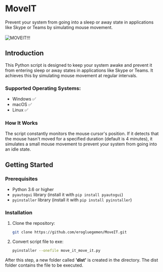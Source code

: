 # MoveIT

Prevent your system from going into a sleep or away state in applications like Skype or Teams by simulating mouse movement.
<br><br>
![MOVEIT!!!](https://github.com/erogluegemen/MoveIT/assets/30879498/2e6736b9-7bd8-4bb7-b6c3-72c42e038de6)


## Introduction

This Python script is designed to keep your system awake and prevent it from entering sleep or away states in applications like Skype or Teams. It achieves this by simulating mouse movement at regular intervals.

### Supported Operating Systems:

- Windows ✅
- macOS   ✅
- Linux   ✅

### How It Works

The script constantly monitors the mouse cursor's position. If it detects that the mouse hasn't moved for a specified duration (default is 4 minutes), it simulates a small mouse movement to prevent your system from going into an idle state.

## Getting Started

### Prerequisites

- Python 3.6 or higher
- `pyautogui` library (install it with `pip install pyautogui`)
- `pyinstaller` library (install it with `pip install pyinstaller`)

### Installation

1. Clone the repository:

   ```bash
   git clone https://github.com/erogluegemen/MoveIT.git
   ```

2. Convert script file to exe:

   ```bash
   pyinstaller --onefile move_it_move_it.py
   ```
   
<p>After this step, a new folder called <b>'dist'</b> is created in the directory. The dist folder contains the file to be executed.</p>
